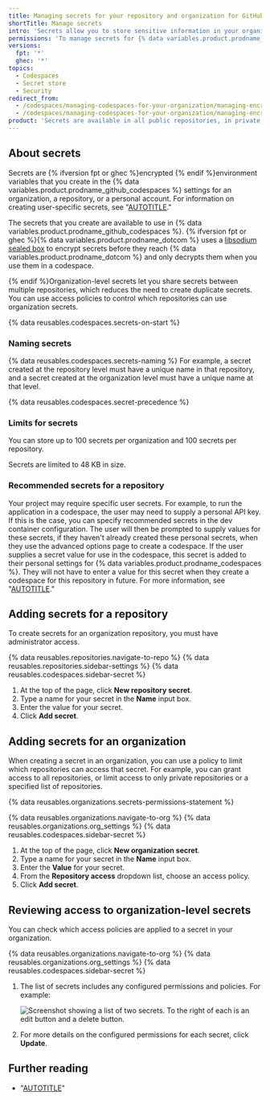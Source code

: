 ```yaml
---
title: Managing secrets for your repository and organization for GitHub Codespaces
shortTitle: Manage secrets
intro: 'Secrets allow you to store sensitive information in your organization or repository for use with {% data variables.product.prodname_github_codespaces %}.'
permissions: 'To manage secrets for {% data variables.product.prodname_github_codespaces %} for an organization, you must be an organization owner.'
versions:
  fpt: '*'
  ghec: '*'
topics:
  - Codespaces
  - Secret store
  - Security
redirect_from:
  - /codespaces/managing-codespaces-for-your-organization/managing-encrypted-secrets-for-your-repository-and-organization-for-codespaces
  - /codespaces/managing-codespaces-for-your-organization/managing-encrypted-secrets-for-your-repository-and-organization-for-github-codespaces
product: 'Secrets are available in all public repositories, in private repositories owned by personal accounts, and in private repositories owned by organizations on {% data variables.product.prodname_team %} or {% data variables.product.prodname_enterprise %} plans. For more information, see "[AUTOTITLE](/get-started/learning-about-github/githubs-plans)."'
---
```


## About secrets

Secrets are {% ifversion fpt or ghec %}encrypted {% endif %}environment variables that you create in the {% data variables.product.prodname_github_codespaces %} settings for an organization, a repository, or a personal account. For information on creating user-specific secrets, see "[AUTOTITLE](/codespaces/managing-your-codespaces/managing-secrets-for-your-codespaces)."

The secrets that you create are available to use in {% data variables.product.prodname_github_codespaces %}. {% ifversion fpt or ghec %}{% data variables.product.prodname_dotcom %} uses a [libsodium sealed box](https://libsodium.gitbook.io/doc/public-key_cryptography/sealed_boxes) to encrypt secrets before they reach {% data variables.product.prodname_dotcom %} and only decrypts them when you use them in a codespace.

{% endif %}Organization-level secrets let you share secrets between multiple repositories, which reduces the need to create duplicate secrets. You can use access policies to control which repositories can use organization secrets.

{% data reusables.codespaces.secrets-on-start %}

### Naming secrets

{% data reusables.codespaces.secrets-naming %} For example, a secret created at the repository level must have a unique name in that repository, and a secret created at the organization level must have a unique name at that level.

  {% data reusables.codespaces.secret-precedence %}

### Limits for secrets

You can store up to 100 secrets per organization and 100 secrets per repository.

Secrets are limited to 48 KB in size.

### Recommended secrets for a repository

Your project may require specific user secrets. For example, to run the application in a codespace, the user may need to supply a personal API key. If this is the case, you can specify recommended secrets in the dev container configuration. The user will then be prompted to supply values for these secrets, if they haven't already created these personal secrets, when they use the advanced options page to create a codespace. If the user supplies a secret value for use in the codespace, this secret is added to their personal settings for {% data variables.product.prodname_codespaces %}. They will not have to enter a value for this secret when they create a codespace for this repository in future. For more information, see "[AUTOTITLE](/codespaces/setting-up-your-project-for-codespaces/configuring-dev-containers/specifying-recommended-secrets-for-a-repository)."

## Adding secrets for a repository

To create secrets for an organization repository, you must have administrator access.

{% data reusables.repositories.navigate-to-repo %}
{% data reusables.repositories.sidebar-settings %}
{% data reusables.codespaces.sidebar-secret %}

1. At the top of the page, click **New repository secret**.
1. Type a name for your secret in the **Name** input box.
1. Enter the value for your secret.
1. Click **Add secret**.

## Adding secrets for an organization

When creating a secret in an organization, you can use a policy to limit which repositories can access that secret. For example, you can grant access to all repositories, or limit access to only private repositories or a specified list of repositories.

{% data reusables.organizations.secrets-permissions-statement %}

{% data reusables.organizations.navigate-to-org %}
{% data reusables.organizations.org_settings %}
{% data reusables.codespaces.sidebar-secret %}

1. At the top of the page, click **New organization secret**.
1. Type a name for your secret in the **Name** input box.
1. Enter the **Value** for your secret.
1. From the **Repository access** dropdown list, choose an access policy.
1. Click **Add secret**.

## Reviewing access to organization-level secrets

You can check which access policies are applied to a secret in your organization.

{% data reusables.organizations.navigate-to-org %}
{% data reusables.organizations.org_settings %}
{% data reusables.codespaces.sidebar-secret %}

1. The list of secrets includes any configured permissions and policies. For example:

   ![Screenshot showing a list of two secrets. To the right of each is an edit button and a delete button.](/assets/images/help/codespaces/org-secrets-list.png)

1. For more details on the configured permissions for each secret, click **Update**.

## Further reading

- "[AUTOTITLE](/codespaces/managing-your-codespaces/managing-secrets-for-your-codespaces)"
